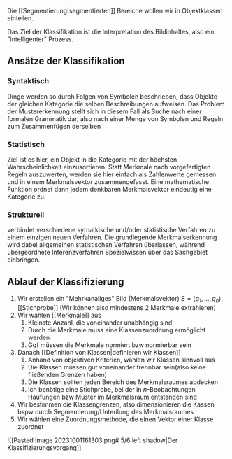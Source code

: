 Die [[Segmentierung|segmentierten]] Bereiche wollen wir in Objektklassen einteilen.

Das Ziel der Klassifikation ist die Interpretation des Bildinhaltes, also ein "intelligenter" Prozess.

## Ansätze der Klassifikation
### Syntaktisch
Dinge werden so durch Folgen von Symbolen beschrieben, dass Objekte der gleichen Kategorie die selben Beschreibungen aufweisen. Das Problem der Mustererkennung stellt sich in diesem Fall als Suche nach einer formalen Grammatik dar, also nach einer Menge von Symbolen und Regeln zum Zusammenfügen derselben
### Statistisch
Ziel ist es hier, ein Objekt in die Kategorie mit der höchsten Wahrscheinlichkeit einzusortieren. Statt Merkmale nach vorgefertigten Regeln auszuwerten, werden sie hier einfach als Zahlenwerte gemessen und in einem Merkmalsvektor zusammengefasst. Eine mathematische Funktion ordnet dann jedem denkbaren Merkmalsvektor eindeutig eine Kategorie zu.
### Strukturell
verbindet verschiedene sytnatkische und/oder statistische Verfahren zu einem einzigen neuen Verfahren. Die grundlegende Merkmalserkennung wird dabei allgemeinen statistischen Verfahren überlassen, während übergeordnete Inferenzverfahren Spezielwissen über das Sachgebiet einbringen.

## Ablauf der Klassifizierung
1. Wir erstellen ein "Mehrkanaliges" Bild (Merkmalsvektor) $S = (g_{1}, \dotso, g_{n})$, [[Stichprobe]] (Wir können also mindestens 2 Merkmale extrahieren)
2. Wir wählen [[Merkmale]] aus
	1. Kleinste Anzahl, die voneinander unabhängig sind
	2. Durch die Merkmale muss eine Klassenzuordnung ermöglicht werden
	3. Ggf müssen die Merkmale normiert bzw normierbar sein
3. Danach [[Definition von Klassen|definieren wir Klassen]]
	1. Anhand von objektiven Kriterien, wählen wir Klassen sinnvoll aus
	2. Die Klassen müssen gut voneinander trennbar sein(also keine fließenden Grenzen haben)
	3. Die Klassen sollten jeden Bereich des Merkmalsraumes abdecken
	4. Ich benötige eine Stichprobe, bei der in $n$-Beobachtungen Häufungen bzw Muster im Merkmalsraum entstanden sind
4. Wir bestimmen die Klassengrenzen, also dimensionieren die Kassen bspw durch Segmentierung/Unterilung des Merkmalsraumes
5. Wir wählen eine Zuordnungsmethode, die einen Vektor einer Klasse zuordnet

![[Pasted image 20231001161303.png# 5/6 left shadow|Der Klassifizierungsvorgang]]